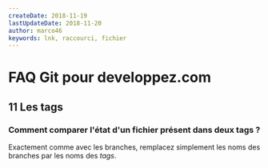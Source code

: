 ```yaml
---
createDate: 2018-11-19
lastUpdateDate: 2018-11-20
author: marco46
keywords: lnk, raccourci, fichier
---
```


# FAQ Git pour developpez.com

## 11 Les tags

### Comment comparer l'état d'un fichier présent dans deux tags ?

Exactement comme avec les branches, remplacez simplement les noms des branches par les noms des *tags*.
